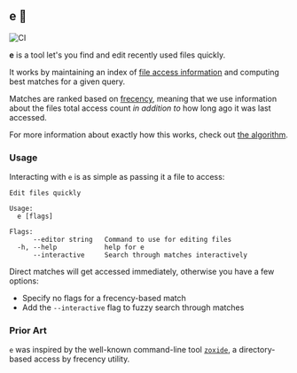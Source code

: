 ## e 🏃

![CI](https://github.com/terror/e/actions/workflows/ci.yml/badge.svg)

**e** is a tool let's you find and edit recently used files quickly.

It works by maintaining an index of
[file access information](https://github.com/terror/e/blob/745b598e8ccbb5af654f695812750018252736c3/src/main.go#L20)
and computing best matches for a given query.

Matches are ranked based on
[frecency](https://en.wikipedia.org/wiki/Frecency?useskin=vector), meaning that
we use information about the files total access count _in addition to_ how long
ago it was last accessed.

For more information about exactly how this works, check out
[the algorithm](https://github.com/terror/e/blob/745b598e8ccbb5af654f695812750018252736c3/src/main.go#L38).

### Usage

Interacting with `e` is as simple as passing it a file to access:

```
Edit files quickly

Usage:
  e [flags]

Flags:
      --editor string   Command to use for editing files
  -h, --help            help for e
      --interactive     Search through matches interactively
```

Direct matches will get accessed immediately, otherwise you have a few options:

- Specify no flags for a frecency-based match
- Add the `--interactive` flag to fuzzy search through matches

### Prior Art

`e` was inspired by the well-known command-line tool
[`zoxide`](https://github.com/ajeetdsouza/zoxide), a directory-based access by
frecency utility.
